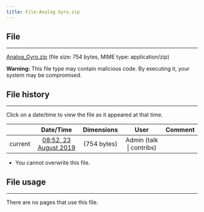 ```yaml
---
title: File:Analog Gyro.zip
---
```


## File
--------

[Analog_Gyro.zip](https://wiki.elecrow.com/images/2/29/Analog_Gyro.zip) (file size: 754 bytes, MIME type: application/zip)

**Warning:** This file type may contain malicious code. By executing it, your system may be compromised.

## File history
--------

Click on a date/time to view the file as it appeared at that time.

|         |                          Date/Time                           | Dimensions  |                             User                             | Comment |
| :-----: | :----------------------------------------------------------: | :---------: | :----------------------------------------------------------: | :-----: |
| current | [08:52, 23 August 2019](https://wiki.elecrow.com/images/2/29/Analog_Gyro.zip) | (754 bytes) | Admin (talk \| contribs) |         |

- You cannot overwrite this file.

## File usage
--------

There are no pages that use this file.